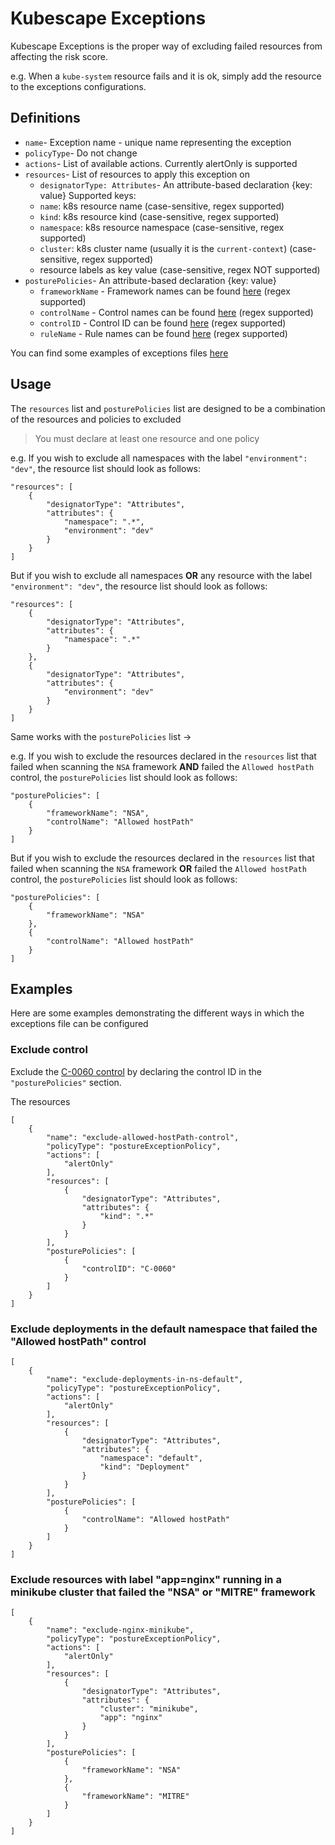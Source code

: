 # Kubescape Exceptions

Kubescape Exceptions is the proper way of excluding failed resources from affecting the risk score.

e.g. When a `kube-system` resource fails and it is ok, simply add the resource to the exceptions configurations.

## Definitions


* `name`- Exception name - unique name representing the exception
* `policyType`- Do not change
* `actions`- List of available actions. Currently alertOnly is supported
* `resources`- List of resources to apply this exception on
    * `designatorType: Attributes`- An attribute-based declaration {key: value}
    Supported keys:
    * `name`: k8s resource name (case-sensitive, regex supported)
    * `kind`: k8s resource kind (case-sensitive, regex supported)
    * `namespace`: k8s resource namespace (case-sensitive, regex supported)
    * `cluster`: k8s cluster name (usually it is the `current-context`) (case-sensitive, regex supported)
    * resource labels as key value (case-sensitive, regex NOT supported)
* `posturePolicies`- An attribute-based declaration {key: value}
    * `frameworkName` - Framework names can be found [here](https://github.com/armosec/regolibrary/tree/master/frameworks) (regex supported)
    * `controlName` - Control names can be found [here](https://github.com/armosec/regolibrary/tree/master/controls) (regex supported)
    * `controlID` - Control ID can be found [here](https://github.com/armosec/regolibrary/tree/master/controls) (regex supported)
    * `ruleName` - Rule names can be found [here](https://github.com/armosec/regolibrary/tree/master/rules) (regex supported)
 
You can find some examples of exceptions files [here](https://github.com/kubescape/kubescape/tree/master/examples/exceptions) 

## Usage

The `resources` list and `posturePolicies` list are designed to be a combination of the resources and policies to excluded
> You must declare at least one resource and one policy

e.g. If you wish to exclude all namespaces with the label `"environment": "dev"`, the resource list should look as follows:
```
"resources": [
    {
        "designatorType": "Attributes",
        "attributes": {
            "namespace": ".*",
            "environment": "dev"
        }
    }
]
```

But if you wish to exclude all namespaces **OR** any resource with the label `"environment": "dev"`, the resource list should look as follows:
```
"resources": [
    {
        "designatorType": "Attributes",
        "attributes": {
            "namespace": ".*"
        }
    },
    {
        "designatorType": "Attributes",
        "attributes": {
            "environment": "dev"
        }
    }
]
```

Same works with the `posturePolicies` list ->

e.g. If you wish to exclude the resources declared in the `resources` list that failed when scanning the `NSA` framework **AND** failed the `Allowed hostPath` control, the `posturePolicies` list should look as follows:
```
"posturePolicies": [
    {
        "frameworkName": "NSA",
        "controlName": "Allowed hostPath" 
    }
]
```

But if you wish to exclude the resources declared in the `resources` list that failed when scanning the `NSA` framework **OR** failed the `Allowed hostPath` control, the `posturePolicies` list should look as follows:
```
"posturePolicies": [
    {
        "frameworkName": "NSA" 
    },
    {
        "controlName": "Allowed hostPath" 
    }
]
```

## Examples

Here are some examples demonstrating the different ways in which the exceptions file can be configured


### Exclude  control

Exclude the [C-0060 control](https://github.com/armosec/regolibrary/blob/master/controls/allowedhostpath.json#L2) by declaring the control ID in the `"posturePolicies"` section.

The resources

```
[
    {
        "name": "exclude-allowed-hostPath-control",
        "policyType": "postureExceptionPolicy",
        "actions": [
            "alertOnly"
        ],
        "resources": [
            {
                "designatorType": "Attributes",
                "attributes": {
                    "kind": ".*"
                }
            }
        ],
        "posturePolicies": [
            {
                "controlID": "C-0060" 
            }
        ]
    }
]
```

### Exclude deployments in the default namespace that failed the "Allowed hostPath" control 
```
[
    {
        "name": "exclude-deployments-in-ns-default",
        "policyType": "postureExceptionPolicy",
        "actions": [
            "alertOnly"
        ],
        "resources": [
            {
                "designatorType": "Attributes",
                "attributes": {
                    "namespace": "default",
                    "kind": "Deployment"
                }
            }
        ],
        "posturePolicies": [
            {
                "controlName": "Allowed hostPath" 
            }
        ]
    }
]
```

### Exclude resources with label "app=nginx" running in a minikube cluster that failed the "NSA" or "MITRE" framework 
```
[
    {
        "name": "exclude-nginx-minikube",
        "policyType": "postureExceptionPolicy",
        "actions": [
            "alertOnly"
        ],
        "resources": [
            {
                "designatorType": "Attributes",
                "attributes": {
                    "cluster": "minikube",
                    "app": "nginx"
                }
            }
        ],
        "posturePolicies": [
            {
                "frameworkName": "NSA" 
            },
            {
                "frameworkName": "MITRE" 
            }
        ]
    }
]
```
